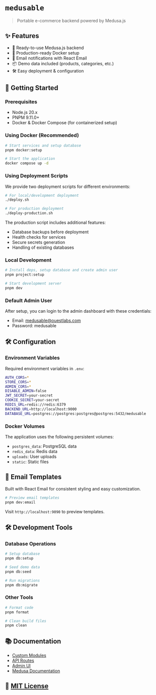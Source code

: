# `medusable`

> Portable e-commerce backend powered by Medusa.js

## ✨ Features

- 🚀 Ready-to-use Medusa.js backend
- 🐳 Production-ready Docker setup
- 📧 Email notifications with React Email
- 📦 Demo data included (products, categories, etc.)
- 🛠 Easy deployment & configuration

## 🚀 Getting Started

### Prerequisites

- Node.js 20.x
- PNPM 9.11.0+
- Docker & Docker Compose (for containerized setup)

### Using Docker (Recommended)

```bash
# Start services and setup database
pnpm docker:setup

# Start the application
docker compose up -d
```

### Using Deployment Scripts

We provide two deployment scripts for different environments:

```bash
# For local/development deployment
./deploy.sh

# For production deployment
./deploy-production.sh
```

The production script includes additional features:
- Database backups before deployment
- Health checks for services
- Secure secrets generation
- Handling of existing databases

### Local Development

```bash
# Install deps, setup database and create admin user
pnpm project:setup

# Start development server
pnpm dev
```

### Default Admin User

After setup, you can login to the admin dashboard with these credentials:
- Email: medusable@ouestlabs.com
- Password: medusable

## 🛠 Configuration

### Environment Variables

Required environment variables in `.env`:

```bash
AUTH_CORS=*
STORE_CORS=*
ADMIN_CORS=*
DISABLE_ADMIN=false
JWT_SECRET=your-secret
COOKIE_SECRET=your-secret
REDIS_URL=redis://redis:6379
BACKEND_URL=http://localhost:9000
DATABASE_URL=postgres://postgres:postgres@postgres:5432/medusable
```

### Docker Volumes

The application uses the following persistent volumes:
- `postgres_data`: PostgreSQL data
- `redis_data`: Redis data
- `uploads`: User uploads
- `static`: Static files

## 📧 Email Templates

Built with React Email for consistent styling and easy customization.

```bash
# Preview email templates
pnpm dev:email
```

Visit `http://localhost:9090` to preview templates.

## 🛠 Development Tools

### Database Operations

```bash
# Setup database
pnpm db:setup

# Seed demo data
pnpm db:seed

# Run migrations
pnpm db:migrate
```

### Other Tools

```bash
# Format code
pnpm format

# Clean build files
pnpm clean
```

## 📚 Documentation

- [Custom Modules](src/modules/README.md)
- [API Routes](src/api/README.md)
- [Admin UI](src/admin/README.md)
- [Medusa Documentation](https://docs.medusajs.com/)

## 📝 [MIT License](LICENSE)